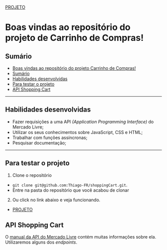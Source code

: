 [PROJETO]()

# Boas vindas ao repositório do projeto de Carrinho de Compras! <a name="boas-vindas-ao-repositorio-do-projeto-carrinho-de-compras"></a>

## Sumário <a name="sumario"></a>

- [Boas vindas ao repositório do projeto Carrinho de Compras!](#boas-vindas-ao-repositorio-do-projeto-carrinho-de-compras)
- [Sumário](#sumario)
- [Habilidades desenvolvidas](#habilidades)
- [Para testar o projeto](#testar-o-projeto)
- [API Shopping Cart](#api)

---

## Habilidades desenvolvidas <a name="habilidades"></a>

- Fazer requisições a uma API *(Application Programming Interface)* do Mercado Livre;
- Utilizar os seus conhecimentos sobre JavaScript, CSS e HTML;
- Trabalhar com funções assíncronas;
- Pesquisar documentação;

---

## Para testar o projeto <a name="testar-o-projeto"></a>

1. Clone o repositório
  * `git clone git@github.com:Thiago-FR/shoppingCart.git`.
  * Entre na pasta do repositório que você acabou de clonar

2. Ou click no link abaixo e veja funcionando.
  * [PROJETO]()

## API Shopping Cart <a name="api"></a>

O [manual da API do Mercado Livre](https://developers.mercadolivre.com.br/pt_br/itens-e-buscas) contém muitas informações sobre ela. Utilizaremos alguns dos _endpoints_.
